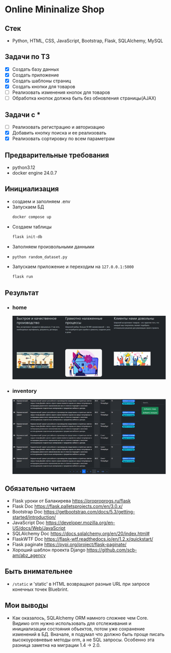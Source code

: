 # Online Mininalize Shop

## Стек 
- Python, HTML, CSS, JavaScript, Bootstrap, Flask, SQLAlchemy, MySQL

## Задачи по ТЗ
- [x] Создать базу данных
- [x] Создать приложение
- [x] Создать шаблоны страниц
- [x] Создать кнопки для товаров
- [ ] Реализовать изменения кнопок для товаров
- [ ] Обработка кнопок должна быть без обновления страницы(AJAX)

## Задачи с *
- [ ] Реализовать регистрацию и авторизацию
- [x] Добавить кнопку поиска и ее реализовать
- [x] Реализовать сортировку по всем параметрам

## Предварительные требования
- python3.12
- docker engine 24.0.7

## Инициализация
- создаем и заполняем .env
- Запускаем БД 
  ```bash
  docker compose up
  ```
- Создаем таблицы
  ```bash
  flask init-db
  ```
- Заполняем произвольными данными
- ```bash
  python random_dataset.py
  ```
- Запускаем приложение и переходим на `127.0.0.1:5000`
  ```bash
  flask run
  ```
  
## Результат
- ### home 
  ![screen1](wsgi/static/imgs/screen1.PNG)
- ### inventory
  ![screen2](wsgi/static/imgs/screen2.PNG)
  
## Обязательно читаем
- Flask уроки от Балакирева https://proproprogs.ru/flask
- Flask Doc https://flask.palletsprojects.com/en/3.0.x/
- Bootstrap Doc https://getbootstrap.com/docs/5.3/getting-started/introduction/
- JavaScript Doc https://developer.mozilla.org/en-US/docs/Web/JavaScript
- SQLAlchemy Doc https://docs.sqlalchemy.org/en/20/index.html#
- FlaskWTF Doc https://flask-wtf.readthedocs.io/en/1.2.x/quickstart/
- Flask paginate https://pypi.org/project/flask-paginate/
- Хороший шаблон проекта Django https://github.com/scb-am/abz_agency

## Быть внимательнее
- `/static` и 'static' в HTML возвращают разные URL при запросе конечных точек Bluebrint. 

## Мои выводы
- Как оказалось, SQLAlchemy ORM намного сложнее чем Core. Видимо orm нужно использовать для отслеживания и
  инициализации состояния объектов, потом уже сохранение изменений в БД. Вначале, я подумал что должно быть проще
  писать высокоуровневые методы orm, а не SQL запросы. Особенно эта разница заметна на миграции 1.4 -> 2.0.
